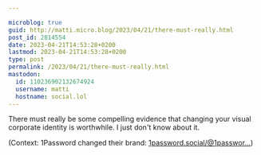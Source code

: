 ```yaml
---

microblog: true
guid: http://matti.micro.blog/2023/04/21/there-must-really.html
post_id: 2814554
date: 2023-04-21T14:53:28+0200
lastmod: 2023-04-21T14:53:28+0200
type: post
permalink: /2023/04/21/there-must-really.html
mastodon:
  id: 110236902132674924
  username: matti
  hostname: social.lol
---
```

There must really be some compelling evidence that changing your visual corporate identity is worthwhile. I just don't know about it.

(Context: 1Password changed their brand: [1password.social/@1passwor...](https://1password.social/@1password/110233053098985719))
